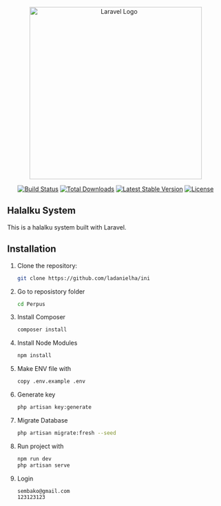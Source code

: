 <p align="center"><a href="https://laravel.com" target="_blank"><img src="https://raw.githubusercontent.com/laravel/art/master/logo-lockup/5%20SVG/2%20CMYK/1%20Full%20Color/laravel-logolockup-cmyk-red.svg" width="400" alt="Laravel Logo"></a></p>

<p align="center">
<a href="https://github.com/laravel/framework/actions"><img src="https://github.com/laravel/framework/workflows/tests/badge.svg" alt="Build Status"></a>
<a href="https://packagist.org/packages/laravel/framework"><img src="https://img.shields.io/packagist/dt/laravel/framework" alt="Total Downloads"></a>
<a href="https://packagist.org/packages/laravel/framework"><img src="https://img.shields.io/packagist/v/laravel/framework" alt="Latest Stable Version"></a>
<a href="https://packagist.org/packages/laravel/framework"><img src="https://img.shields.io/packagist/l/laravel/framework" alt="License"></a>
</p>

## Halalku System

This is a halalku system built with Laravel.

## Installation

1. Clone the repository:
   ```bash
   git clone https://github.com/ladanielha/ini
2. Go to reposistory folder  
    ```bash
    cd Perpus
3. Install Composer  
    ```bash
    composer install
4. Install Node Modules
    ```bash
    npm install
5. Make ENV file with 
    ```bash
    copy .env.example .env
6. Generate key
    ```bash
    php artisan key:generate
7. Migrate Database
    ```bash
    php artisan migrate:fresh --seed
8. Run project with 
    ```bash
    npm run dev 
    php artisan serve
9. Login
    ```bash
    sembako@gmail.com 
    123123123




